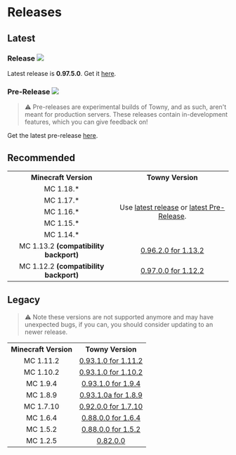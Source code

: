 # Releases

## Latest

### Release <img src="https://img.shields.io/github/v/release/TownyAdvanced/Towny">
Latest release is **0.97.5.0**.
Get it [here](https://github.com/TownyAdvanced/Towny/releases/tag/0.97.5.0).

### Pre-Release <img src="https://img.shields.io/github/v/release/TownyAdvanced/Towny?include_prereleases&label=prerelease">
> ⚠ Pre-releases are experimental builds of Towny, and as such, aren't meant for production servers.
These releases contain in-development features, which you can give feedback on!

Get the latest pre-release [here](https://github.com/TownyAdvanced/Towny/releases/latest/).

## Recommended
<table>
    <tr>
        <th> Minecraft Version</th><th>Towny Version</th>
    </tr>
    <tr align=center><td> MC 1.18.* </td><td rowspan=5> Use <a href="#release">latest release</a> or <a href="#pre-release">latest Pre-Release</a>.</td>
    <tr align=center><td> MC 1.17.* </td>
    <tr align=center><td> MC 1.16.* </td>
    <tr align=center><td> MC 1.15.* </td>
    <tr align=center><td> MC 1.14.* </td>
    <tr align=center><td> MC 1.13.2 <strong>(compatibility backport)</strong></td><td> <a href=https://github.com/TownyAdvanced/Towny/releases/tag/0.96.2.0for1.13.2>0.96.2.0 for 1.13.2</a> </td>
    <tr align=center><td> MC 1.12.2 <strong>(compatibility backport)</strong></td><td> <a href=https://github.com/TownyAdvanced/Towny/releases/tag/0.97.0.0for1.12.2>0.97.0.0 for 1.12.2</a> </td>
</table>

## Legacy
> ⚠ Note these versions are not supported anymore and may have unexpected bugs, if you can, you should consider updating to an newer release.
<table>
    <tr>
        <th> Minecraft Version</th><th>Towny Version</th>
    </tr>
    <tr align=center><td> MC 1.11.2 </td><td> <a href=https://www.dropbox.com/s/cfpm4iy0sbzmti4/Towny_Advanced%200.93.1.0%20for%20MC%201.11.2.zip?dl=0>0.93.1.0 for 1.11.2</a> </td>
    <tr align=center><td> MC 1.10.2 </td><td> <a href=https://www.dropbox.com/s/x2i3wqaj8n6gdh1/Towny_Advanced%200.93.1.0%20for%20MC%201.10.2.rar?dl=0>0.93.1.0 for 1.10.2</a> </td>
    <tr align=center><td> MC 1.9.4 </td><td> <a href=https://www.dropbox.com/s/eh81i4618bfmvjm/Towny_Advanced%200.93.1.0%20for%20MC%201.9.4.zip?dl=0>0.93.1.0 for 1.9.4</a> </td>
    <tr align=center><td> MC 1.8.9 </td><td> <a href=https://www.dropbox.com/s/e83206cfed61hsw/Towny_Advanced%200.93.1.0a%20for%20MC%201.8.9.zip?dl=0>0.93.1.0a for 1.8.9</a> </td>
    <tr align=center><td> MC 1.7.10 </td><td> <a href=https://www.dropbox.com/s/vmf2g5bj7ab4coo/Towny_Advanced%200.92.0.0%20-%20MC%201.7.10.zip?dl=0>0.92.0.0 for 1.7.10</a> </td>
    <tr align=center><td> MC 1.6.4 </td><td> <a href=https://www.dropbox.com/s/5n9r60ivldh5i8f/Towny_Advanced%200.88.0.0%20%281.6.4%29.zip?dl=0>0.88.0.0 for 1.6.4</a> </td>
    <tr align=center><td> MC 1.5.2 </td><td> <a href=https://www.dropbox.com/s/euydq4qsljheoms/Towny_Advanced%200.88.0.0%20%281.5.2%29.zip?dl=0>0.88.0.0 for 1.5.2</a> </td>
    <tr align=center><td> MC 1.2.5 </td><td> <a href=https://www.dropbox.com/s/xstn1vdexxc1k5q/Towny_Advanced%200.82.0.0%20for%201.2.5.zip?dl=0>0.82.0.0</a> </td>
</table>
